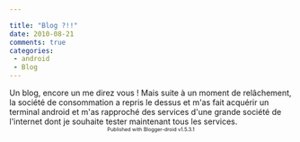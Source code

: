```yaml
---

title: "Blog ?!!"
date: 2010-08-21
comments: true
categories:
 - android
 - Blog
---
```


<div class='post'>
Un blog, encore un me direz vous ! Mais suite à un moment de relâchement, la société de consommation a repris le dessus et m'as fait acquérir un terminal android et m'as rapproché des services d'une grande société de l'internet dont je souhaite tester maintenant tous les services.<div style='clear: both; text-align: center; font-size: xx-small;'>Published with Blogger-droid v1.5.3.1</div></div>
